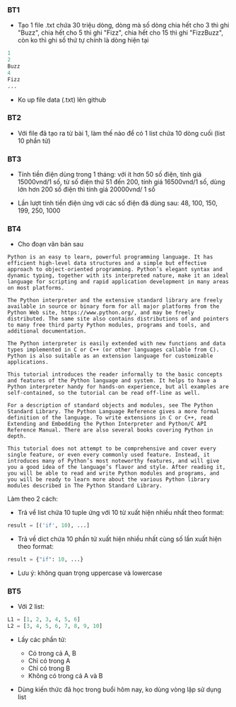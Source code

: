     
### BT1

- Tạo 1 file .txt chứa 30 triệu dòng, dòng mà số dòng chia hết cho 3 thì ghi "Buzz", chia hết cho 5 thì ghi "Fizz", chia hết cho 15 thì ghi "FizzBuzz", còn ko thì ghi số thứ tự chính là dòng hiện tại

```python
1
2
Buzz
4
Fizz
...
```

- Ko up file data (.txt) lên github

### BT2

- Với file đã tạo ra từ bài 1, làm thế nào để có 1 list chứa 10 dòng cuối (list 10 phần tử)

### BT3

- Tính tiền điện dùng trong 1 tháng: với ít hơn 50 số điện, tính giá 15000vnd/1 số, từ số điện thứ 51 đến 200, tính giá 16500vnd/1 số, dùng lớn hơn 200 số điện thì tính giá 20000vnd/ 1 số

- Lần lượt tính tiền điện ứng với các số điện đã dùng sau: 48, 100, 150, 199, 250, 1000

### BT4

- Cho đoạn văn bản sau

```text
Python is an easy to learn, powerful programming language. It has efficient high-level data structures and a simple but effective approach to object-oriented programming. Python’s elegant syntax and dynamic typing, together with its interpreted nature, make it an ideal language for scripting and rapid application development in many areas on most platforms.

The Python interpreter and the extensive standard library are freely available in source or binary form for all major platforms from the Python Web site, https://www.python.org/, and may be freely distributed. The same site also contains distributions of and pointers to many free third party Python modules, programs and tools, and additional documentation.

The Python interpreter is easily extended with new functions and data types implemented in C or C++ (or other languages callable from C). Python is also suitable as an extension language for customizable applications.

This tutorial introduces the reader informally to the basic concepts and features of the Python language and system. It helps to have a Python interpreter handy for hands-on experience, but all examples are self-contained, so the tutorial can be read off-line as well.

For a description of standard objects and modules, see The Python Standard Library. The Python Language Reference gives a more formal definition of the language. To write extensions in C or C++, read Extending and Embedding the Python Interpreter and Python/C API Reference Manual. There are also several books covering Python in depth.

This tutorial does not attempt to be comprehensive and cover every single feature, or even every commonly used feature. Instead, it introduces many of Python’s most noteworthy features, and will give you a good idea of the language’s flavor and style. After reading it, you will be able to read and write Python modules and programs, and you will be ready to learn more about the various Python library modules described in The Python Standard Library.
```

Làm theo 2 cách:

- Trả vể list chứa 10 tuple ứng với 10 từ xuất hiện nhiều nhất theo format:

```python
result = [('if', 10), ...]
```

- Trả về dict chứa 10 phần tử xuất hiện nhiều nhất cùng số lần xuất hiện theo format:

```python
result = {"if": 10, ...}
```

- Lưu ý: không quan trọng uppercase và lowercase 

### BT5

- Với 2 list:

```python
L1 = [1, 2, 3, 4, 5, 6]
L2 = [3, 4, 5, 6, 7, 8, 9, 10]
```

- Lấy các phần tử:
  - Có trong cả A, B
  - Chỉ có trong A
  - Chỉ có trong B
  - Không có trong cả A và B
  
 - Dùng kiến thức đã học trong buổi hôm nay, ko dùng vòng lặp sử dụng list

